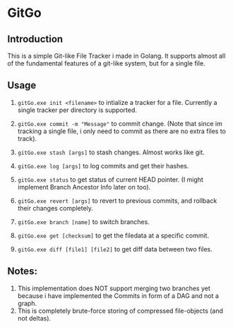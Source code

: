 ﻿# GitGo
## Introduction
This is a simple Git-like File Tracker i made in Golang. It supports almost all of the fundamental features of a git-like system, but for a single file.

## Usage
1. ```gitGo.exe init <filename>``` to intialize a tracker for a file. Currently a single tracker per directory is supported.
2. ```gitGo.exe commit -m "Message"``` to commit change. (Note that since im tracking a single file, i only need to commit as there are no extra files to track).
3. ```gitGo.exe stash [args]``` to stash changes. Almost works like git.

4. ```gitGo.exe log [args]``` to log commits and get their hashes.

5. ```gitGo.exe status``` to get status of current HEAD pointer. (I might implement Branch Ancestor Info later on too).
6. ```gitGo.exe revert [args]``` to revert to previous commits, and rollback their changes completely.
7. ```gitGo.exe branch [name]``` to switch branches.
8. ```gitGo.exe get [checksum]``` to get the filedata at a specific commit.
9. ```gitGo.exe diff [file1] [file2]``` to get diff data between two files.

## Notes:
1. This implementation does NOT support merging two branches yet because i have implemented the Commits in form of a DAG and not a graph.
2. This is completely brute-force storing of compressed file-objects (and not deltas).
